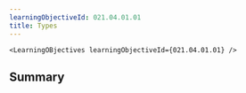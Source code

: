 ```yaml
---
learningObjectiveId: 021.04.01.01
title: Types
---
```


```tsx eval
<LearningOBjectives learningObjectiveId={021.04.01.01} />
```

## Summary
